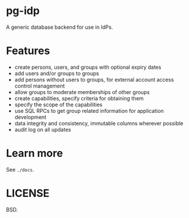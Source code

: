 
# pg-idp

A generic database backend for use in IdPs.

# Features

- create persons, users, and groups with optional expiry dates
- add users and/or groups to groups
- add persons without users to groups, for external account access control management
- allow groups to moderate memberships of other groups
- create capabilities, specify criteria for obtaining them
- specify the scope of the capabilities
- use SQL RPCs to get group related information for application development
- data integrity and consistency, immutable columns wherever possible
- audit log on all updates

# Learn more

See `./docs`.

# LICENSE

BSD.
